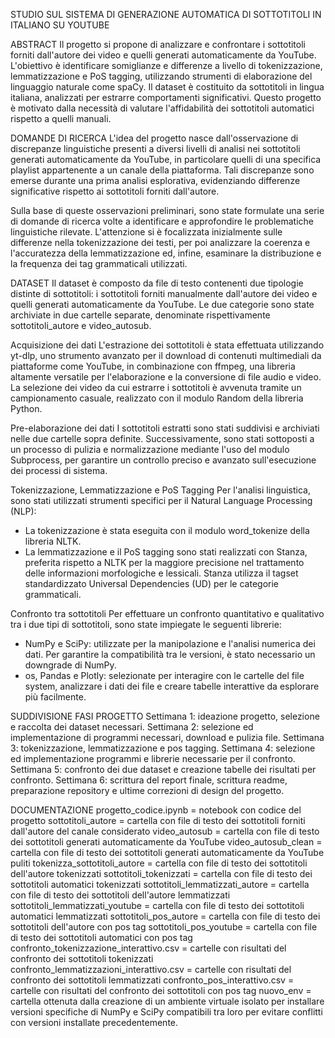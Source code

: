 STUDIO SUL SISTEMA DI GENERAZIONE AUTOMATICA DI SOTTOTITOLI IN ITALIANO SU YOUTUBE

ABSTRACT
Il progetto si propone di analizzare e confrontare i sottotitoli forniti dall'autore dei video e quelli generati automaticamente da YouTube. L'obiettivo è identificare somiglianze e differenze a livello di tokenizzazione, lemmatizzazione e PoS tagging, utilizzando strumenti di elaborazione del linguaggio naturale come spaCy. Il dataset è costituito da sottotitoli in lingua italiana, analizzati per estrarre comportamenti significativi. Questo progetto è motivato dalla necessità di valutare l'affidabilità dei sottotitoli automatici rispetto a quelli manuali.

DOMANDE DI RICERCA
L'idea del progetto nasce dall'osservazione di discrepanze linguistiche presenti a diversi livelli di analisi nei sottotitoli generati automaticamente da YouTube, in particolare quelli di una specifica playlist appartenente a un canale della piattaforma. Tali discrepanze sono emerse durante una prima analisi esplorativa, evidenziando differenze significative rispetto ai sottotitoli forniti dall'autore.

Sulla base di queste osservazioni preliminari, sono state formulate una serie di domande di ricerca volte a identificare e approfondire le problematiche linguistiche rilevate. L'attenzione si è focalizzata inizialmente sulle differenze nella tokenizzazione dei testi, per poi analizzare la coerenza e l'accuratezza della lemmatizzazione ed, infine, esaminare la distribuzione e la frequenza dei tag grammaticali utilizzati.

DATASET
Il dataset è composto da file di testo contenenti due tipologie distinte di sottotitoli: i sottotitoli forniti manualmente dall'autore dei video e quelli generati automaticamente da YouTube. Le due categorie sono state archiviate in due cartelle separate, denominate rispettivamente sottotitoli_autore e video_autosub.

Acquisizione dei dati
L'estrazione dei sottotitoli è stata effettuata utilizzando yt-dlp, uno strumento avanzato per il download di contenuti multimediali da piattaforme come YouTube, in combinazione con ffmpeg, una libreria altamente versatile per l'elaborazione e la conversione di file audio e video. La selezione dei video da cui estrarre i sottotitoli è avvenuta tramite un campionamento casuale, realizzato con il modulo Random della libreria Python.

Pre-elaborazione dei dati
I sottotitoli estratti sono stati suddivisi e archiviati nelle due cartelle sopra definite. Successivamente, sono stati sottoposti a un processo di pulizia e normalizzazione mediante l'uso del modulo Subprocess, per garantire un controllo preciso e avanzato sull'esecuzione dei processi di sistema.

Tokenizzazione, Lemmatizzazione e PoS Tagging
Per l'analisi linguistica, sono stati utilizzati strumenti specifici per il Natural Language Processing (NLP):
- La tokenizzazione è stata eseguita con il modulo word_tokenize della libreria NLTK.
- La lemmatizzazione e il PoS tagging sono stati realizzati con Stanza, preferita rispetto a NLTK per la maggiore precisione nel trattamento delle informazioni morfologiche e lessicali. Stanza utilizza il tagset standardizzato Universal Dependencies (UD) per le categorie grammaticali.

Confronto tra sottotitoli
Per effettuare un confronto quantitativo e qualitativo tra i due tipi di sottotitoli, sono state impiegate le seguenti librerie:
- NumPy e SciPy: utilizzate per la manipolazione e l'analisi numerica dei dati. Per garantire la compatibilità tra le versioni, è stato necessario un downgrade di NumPy.
- os, Pandas e Plotly: selezionate per interagire con le cartelle del file system, analizzare i dati dei file e creare tabelle interattive da esplorare più facilmente.

SUDDIVISIONE FASI PROGETTO 
Settimana 1: ideazione progetto, selezione e raccolta dei dataset necessari.
Settimana 2: selezione ed implementazione di programmi necessari, download e pulizia file. 
Settimana 3: tokenizzazione, lemmatizzazione e pos tagging.
Settimana 4: selezione ed implementazione programmi e librerie necessarie per il confronto. 
Settimana 5: confronto dei due dataset e creazione tabelle dei risultati per confronto. 
Settimana 6: scrittura del report finale, scrittura readme, preparazione repository e ultime correzioni di design del progetto.

DOCUMENTAZIONE
progetto_codice.ipynb = notebook con codice del progetto 
sottotitoli_autore = cartella con file di testo dei sottotitoli forniti dall'autore del canale considerato
video_autosub = cartella con file di testo dei sottotitoli generati automaticamente da YouTube
video_autosub_clean = cartella con file di testo dei sottotitoli generati automaticamente da YouTube puliti
tokenizza_sottotitoli_autore = cartella con file di testo dei sottotitoli dell'autore tokenizzati
sottotitoli_tokenizzati = cartella con file di testo dei sottotitoli automatici tokenizzati
sottotitoli_lemmatizzati_autore = cartella con file di testo dei sottotitoli dell'autore lemmatizzati
sottotitoli_lemmatizzati_youtube = cartella con file di testo dei sottotitoli automatici lemmatizzati
sottotitoli_pos_autore = cartella con file di testo dei sottotitoli dell'autore con pos tag
sottotitoli_pos_youtube = cartella con file di testo dei sottotitoli automatici con pos tag
confronto_tokenizzazione_interattivo.csv = cartelle con risultati del confronto dei sottotitoli tokenizzati 
confronto_lemmatizzazioni_interattivo.csv = cartelle con risultati del confronto dei sottotitoli lemmatizzati
confronto_pos_interattivo.csv = cartelle con risultati del confronto dei sottotitoli con pos tag
nuovo_env = cartella ottenuta dalla creazione di un ambiente virtuale isolato per installare versioni specifiche di NumPy e SciPy compatibili tra loro per evitare conflitti con versioni installate precedentemente.

